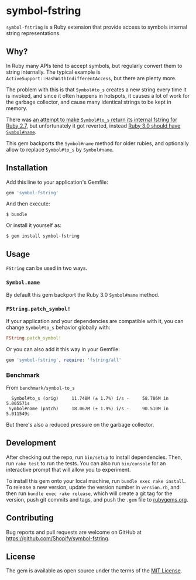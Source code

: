# symbol-fstring

`symbol-fstring` is a Ruby extension that provide access to symbols internal string representations.

## Why?

In Ruby many APIs tend to accept symbols, but regularly convert them to string internally. The typical example is
`ActiveSupport::HashWithIndifferentAccess`, but there are plenty more.

The problem with this is that `Symbol#to_s` creates a new string every time it is invoked, and since it often happens
in hotspots, it causes a lot of work for the garbage collector, and cause many identical strings to be kept in memory.

There was [an attempt to make `Symbol#to_s` return its internal fstring for Ruby 2.7](https://bugs.ruby-lang.org/issues/16150),
but unfortunately it got reverted, instead [Ruby 3.0 should have `Symbol#name`](https://github.com/ruby/ruby/commit/eb67c603ca7e435181684857e650b4633fda5bb6).

This gem backports the `Symbol#name` method for older rubies, and optionally allow to replace `Symbol#to_s` by `Symbol#name`.

## Installation

Add this line to your application's Gemfile:

```ruby
gem 'symbol-fstring'
```

And then execute:

    $ bundle

Or install it yourself as:

    $ gem install symbol-fstring

## Usage

`FString` can be used in two ways. 

### `Symbol.name`

By default this gem backport the Ruby 3.0 `Symbol#name` method.

### `FString.patch_symbol!`

If your application and your dependencies are compatible with it, you can change `Symbol#to_s` behavior globally with:

```ruby
FString.patch_symbol!
```

Or you can also add it this way in your Gemfile:

```ruby
gem 'symbol-fstring', require: 'fstring/all'
```

### Benchmark

From `benchmark/symbol-to_s`

```
  Symbol#to_s (orig)     11.748M (± 1.7%) i/s -     58.786M in   5.005571s
 Symbol#name (patch)     18.067M (± 1.9%) i/s -     90.510M in   5.011549s
```

But there's also a reduced pressure on the garbage collector.

## Development

After checking out the repo, run `bin/setup` to install dependencies. Then, run `rake test` to run the tests. You can also run `bin/console` for an interactive prompt that will allow you to experiment.

To install this gem onto your local machine, run `bundle exec rake install`. To release a new version, update the version number in `version.rb`, and then run `bundle exec rake release`, which will create a git tag for the version, push git commits and tags, and push the `.gem` file to [rubygems.org](https://rubygems.org).

## Contributing

Bug reports and pull requests are welcome on GitHub at https://github.com/Shopify/symbol-fstring.

## License

The gem is available as open source under the terms of the [MIT License](https://opensource.org/licenses/MIT).
